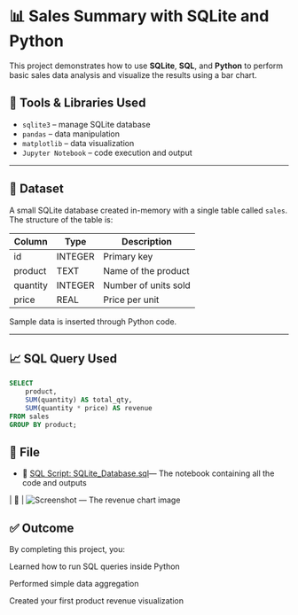 # 📊 Sales Summary with SQLite and Python

This project demonstrates how to use **SQLite**, **SQL**, and **Python** to perform basic sales data analysis and visualize the results using a bar chart.

## 🧰 Tools & Libraries Used

- `sqlite3` – manage SQLite database
- `pandas` – data manipulation
- `matplotlib` – data visualization
- `Jupyter Notebook` – code execution and output

---

## 💾 Dataset

A small SQLite database created in-memory with a single table called `sales`.  
The structure of the table is:

| Column   | Type    | Description              |
|----------|---------|--------------------------|
| id       | INTEGER | Primary key              |
| product  | TEXT    | Name of the product      |
| quantity | INTEGER | Number of units sold     |
| price    | REAL    | Price per unit           |

Sample data is inserted through Python code.

---

## 📈 SQL Query Used

```sql
SELECT 
    product, 
    SUM(quantity) AS total_qty, 
    SUM(quantity * price) AS revenue 
FROM sales 
GROUP BY product;
````

## 📎 File
- 📘 [SQL Script: SQLite_Database.sql](./SQLite%20Database%20.ipynb)— The notebook containing all the code and outputs

| 📌 | ![Screenshot](./sales_chart.png) — The revenue chart image

## ✅ Outcome
By completing this project, you:

Learned how to run SQL queries inside Python

Performed simple data aggregation

Created your first product revenue visualization


